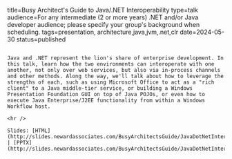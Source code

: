 title=Busy Architect's Guide to Java/.NET Interoperability
type=talk
audience=For any intermediate (2 or more years) .NET and/or Java developer audience; please specify your group's background when scheduling.
tags=presentation, architecture,java,jvm,.net,clr
date=2024-05-30
status=published
~~~~~~

Java and .NET represent the lion's share of enterprise development. In this talk, learn how the two environments can interoperate with one another, not only over web services, but also via in-process channels and other methods. Along the way, we'll talk about how to leverage the strengths of each, such as using Microsoft Office to act as a "rich client" to a Java middle-tier service, or building a Windows Presentation Foundation GUI on top of Java POJOs, or even how to execute Java Enterprise/J2EE functionality from within a Windows Workflow host.
    
<hr />

Slides: [HTML](http://slides.newardassociates.com/BusyArchitectsGuide/JavaDotNetInterop.html) | [PPTX](http://slides.newardassociates.com/BusyArchitectsGuide/JavaDotNetInterop.pptx)
